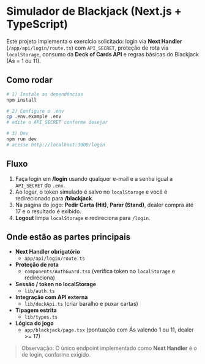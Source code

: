 # Simulador de Blackjack (Next.js + TypeScript)

Este projeto implementa o exercício solicitado: login via **Next Handler** (`/app/api/login/route.ts`) com `API_SECRET`, proteção de rota via `localStorage`, consumo da **Deck of Cards API** e regras básicas do Blackjack (Ás = 1 ou 11).

## Como rodar

```bash
# 1) Instale as dependências
npm install

# 2) Configure o .env
cp .env.example .env
# edite o API_SECRET conforme desejar

# 3) Dev
npm run dev
# acesse http://localhost:3000/login
```

## Fluxo
1. Faça login em **/login** usando qualquer e-mail e a senha igual a `API_SECRET` do `.env`.
2. Ao logar, o token simulado é salvo no `localStorage` e você é redirecionado para **/blackjack**.
3. Na página do jogo: **Pedir Carta (Hit)**, **Parar (Stand)**, dealer compra até 17 e o resultado é exibido.
4. **Logout** limpa `localStorage` e redireciona para `/login`.

## Onde estão as partes principais

- **Next Handler obrigatório**
  - `app/api/login/route.ts`
- **Proteção de rota**
  - `components/AuthGuard.tsx` (verifica token no `localStorage` e redireciona)
- **Sessão / token no localStorage**
  - `lib/auth.ts`
- **Integração com API externa**
  - `lib/deckApi.ts` (criar baralho e puxar cartas)
- **Tipagem estrita**
  - `lib/types.ts`
- **Lógica do jogo**
  - `app/blackjack/page.tsx` (pontuação com Ás valendo 1 ou 11, dealer >= 17)

> Observação: O único endpoint implementado como **Next Handler** é o de login, conforme exigido.
